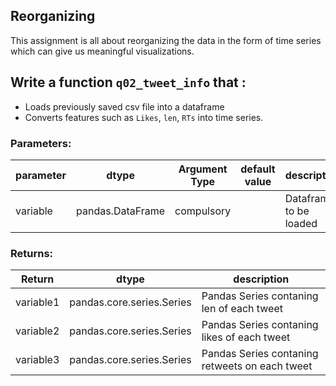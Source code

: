 ## Reorganizing

This assignment is all about reorganizing the data in the form of time series which can give us meaningful visualizations.


## Write a function `q02_tweet_info` that :
- Loads previously saved csv file into a dataframe
- Converts features such as `Likes`, `len`, `RTs` into time series.


### Parameters:

| parameter | dtype          | Argument Type | default value | description                   |
|-----------|----------------|---------------|---------------|-------------------------------|
| variable  |pandas.DataFrame| compulsory    |               | Dataframe to be loaded        |

### Returns:

| Return | dtype | description |
| --- | --- | --- | 
| variable1 | pandas.core.series.Series | Pandas Series contaning len of each tweet|
| variable2 | pandas.core.series.Series | Pandas Series contaning likes of each tweet|
| variable3 | pandas.core.series.Series | Pandas Series contaning retweets on each tweet|
